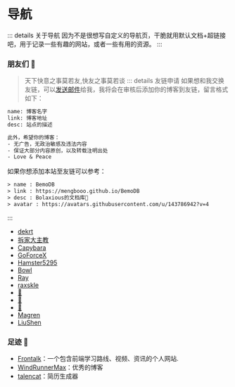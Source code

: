 <script setup>
import { VPTeamMembers } from 'vitepress/theme'
const members = [
  {
    avatar: 'https://avatars.githubusercontent.com/u/96043667?v=4',
    name: 'dekrt',
    links: [
      { icon: 'github', link: 'https://github.com/dekrt' },
      { icon: 'rss', link: 'https://dekrt.cn' },
    ]
  },
]
</script>

# 导航

::: details 关于导航
因为不是很想写自定义的导航页，干脆就用默认文档+超链接吧，用于记录一些有趣的网站，或者一些有用的资源。
:::

### 朋友们 🤗
> 天下快意之事莫若友,快友之事莫若谈
::: details 友链申请
如果想和我交换友链，可以<a href="mailto:bolaxious@163.com">发送邮件</a>给我，我将会在审核后添加你的博客到友链，留言格式如下：
``` txt
name: 博客名字
link: 博客地址
desc: 站点的描述

此外，希望你的博客：
- 无广告，无政治敏感及违法内容
- 保证大部分内容原创，以及转载注明出处
- Love & Peace
```
如果你想添加本站至友链可以参考：
``` txt
> name : BemoDB
> link : https://mengbooo.github.io/BemoDB
> desc : Bolaxious的文档库🥰
> avatar : https://avatars.githubusercontent.com/u/143786942?v=4
```
::: 
<VPTeamMembers size="small" :members="members" />



- [dekrt](https://dekrt.cn/)
- [拆家大主教](https://buuug.top/)
- [Capybara](https://github.com/wangyinyuan)
- [GoForceX](https://goforcex.top/)
- [Hamster5295](https://hamster5295.github.io/)
- [Bowl](https://bowl23.github.io/)
- [Ray](https://github.com/realRayyy)
- [raxskle](https://blog.raxskle.fun)
- [🍊](https://github.com/yqcjq)
- [🌋](https://github.com/jingyuhhh)
- [🥟](https://www.mcjiaozi.com)
- [Magren](https://magren.cc)
- [LiuShen](https://blog.liushen.fun)

### 足迹 🥰

- [Frontalk](https://front-talk.com/)：一个包含前端学习路线、视频、资讯的个人网站.
- [WindRunnerMax](https://blog.touchczy.top/#/)：优秀的博客
- [talencat](https://talencat.com/)：简历生成器
